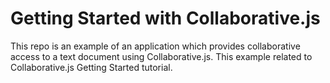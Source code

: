 # Getting Started with Collaborative.js

This repo is an example of an application which provides collaborative access to a text document using Collaborative.js. This example related to Collaborative.js Getting Started tutorial.